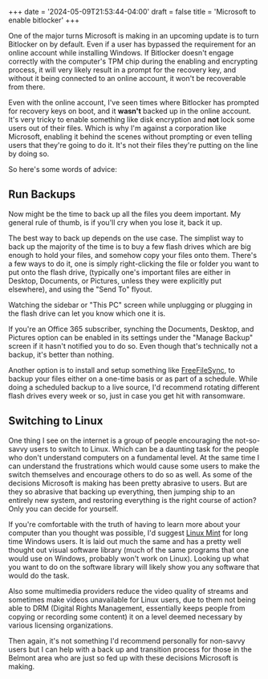 +++
date = '2024-05-09T21:53:44-04:00'
draft = false
title = 'Microsoft to enable bitlocker'
+++

One of the major turns Microsoft is making in an upcoming update is to turn Bitlocker on by default. Even if a user has bypassed the requirement for an online account while installing Windows. If Bitlocker doesn't engage correctly with the computer's TPM chip during the enabling and encrypting process, it will very likely result in a prompt for the recovery key, and without it being connected to an online account, it won't be recoverable from there.

Even with the online account, I've seen times where Bitlocker has prompted for recovery keys on boot, and it **wasn't** backed up in the online account. It's very tricky to enable something like disk encryption and **not** lock some users out of their files. Which is why I'm against a corporation like Microsoft, enabling it behind the scenes without prompting or even telling users that they're going to do it. It's not their files they're putting on the line by doing so.

So here's some words of advice:

## Run Backups

Now might be the time to back up all the files you deem important. My general rule of thumb, is if you'll cry when you lose it, back it up.

The best way to back up depends on the use case. The simplist way to back up the majority of the time is to buy a few flash drives which are big enough to hold your files, and somehow copy your files onto them. There's a few ways to do it, one is simply right-clicking the file or folder you want to put onto the flash drive, (typically one's important files are either in Desktop, Documents, or Pictures, unless they were explicitly put elsewhere), and using the "Send To" flyout. 

Watching the sidebar or "This PC" screen while unplugging or plugging in the flash drive can let you know which one it is.

If you're an Office 365 subscriber, synching the Documents, Desktop, and Pictures option can be enabled in its settings under the "Manage Backup" screen if it hasn't notified you to do so. Even though that's technically not a backup, it's better than nothing.

Another option is to install and setup something like [FreeFileSync](https://freefilesync.org/), to backup your files either on a one-time basis or as part of a schedule. While doing a scheduled backup to a live source, I'd recommend rotating different flash drives every week or so, just in case you get hit with ransomware.

## Switching to Linux

One thing I see on the internet is a group of people encouraging the not-so-savvy users to switch to Linux. Which can be a daunting task for the people who don't understand computers on a fundamental level. At the same time I can understand the frustrations which would cause some users to make the switch themselves and encourage others to do so as well. As some of the decisions Microsoft is making has been pretty abrasive to users. But are they so abrasive that backing up everything, then jumping ship to an entirely new system, and restoring everything is the right course of action? Only you can decide for yourself.

If you're comfortable with the truth of having to learn more about your computer than you thought was possible, I'd suggest [Linux Mint](https://linuxmint.com/) for long time Windows users. It is laid out much the same and has a pretty well thought out visual software library (much of the same programs that one would use on Windows, probably won't work on Linux). Looking up what you want to do on the software library will likely show you any software that would do the task.

Also some multimedia providers reduce the video quality of streams and sometimes make videos unavailable for Linux users, due to them not being able to DRM (Digital Rights Management, essentially keeps people from copying or recording some content) it on a level deemed necessary by various licensing organizations.

Then again, it's not something I'd recommend personally for non-savvy users but I can help with a back up and transition process for those in the Belmont area who are just so fed up with these decisions Microsoft is making.